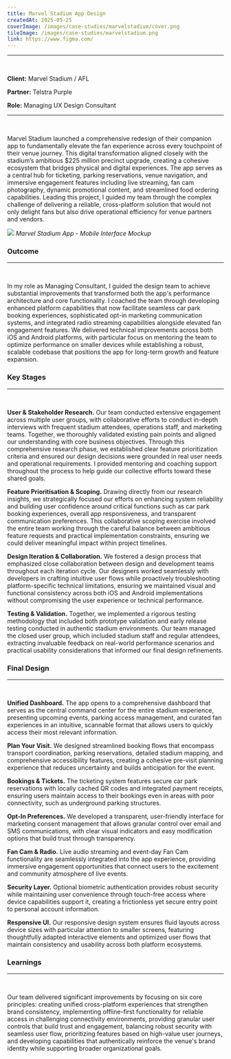 ```yaml
---
title: Marvel Stadium App Design
createdAt: 2025-05-25
coverImage: /images/case-studies/marvelstadium/cover.png
tileImage: /images/case-studies/marvelstadium.png
link: https://www.figma.com/
---
```


---
<br>

**Client:** Marvel Stadium / AFL

**Partner:** Telstra Purple

**Role:** Managing UX Design Consultant

---
<br>

Marvel Stadium launched a comprehensive redesign of their companion app to fundamentally elevate the fan experience across every touchpoint of their venue journey. This digital transformation aligned closely with the stadium’s ambitious $225 million precinct upgrade, creating a cohesive ecosystem that bridges physical and digital experiences. The app serves as a central hub for ticketing, parking reservations, venue navigation, and immersive engagement features including live streaming, fan cam photography, dynamic promotional content, and streamlined food ordering capabilities. Leading this project, I guided my team through the complex challenge of delivering a reliable, cross-platform solution that would not only delight fans but also drive operational efficiency for venue partners and vendors.

![](/images/case-studies/marvelstadium/Marvel1.png)
*Marvel Stadium App - Mobile Interface Mockup*

### Outcome
---
<br>

In my role as Managing Consultant, I guided the design team to achieve substantial improvements that transformed both the app's performance architecture and core functionality. I coached the team through developing enhanced platform capabilities that now facilitate seamless car park booking experiences, sophisticated opt-in marketing communication systems, and integrated radio streaming capabilities alongside elevated fan engagement features. We delivered technical improvements across both iOS and Android platforms, with particular focus on mentoring the team to optimize performance on smaller devices while establishing a robust, scalable codebase that positions the app for long-term growth and feature expansion.
  

### Key Stages
---
<br>

**User & Stakeholder Research.** Our team conducted extensive engagement across multiple user groups, with collaborative efforts to conduct in-depth interviews with frequent stadium attendees, operations staff, and marketing teams. Together, we thoroughly validated existing pain points and aligned our understanding with core business objectives. Through this comprehensive research phase, we established clear feature prioritization criteria and ensured our design decisions were grounded in real user needs and operational requirements. I provided mentoring and coaching support throughout the process to help guide our collective efforts toward these shared goals.

**Feature Prioritisation & Scoping.** Drawing directly from our research insights, we strategically focused our efforts on enhancing system reliability and building user confidence around critical functions such as car park booking experiences, overall app responsiveness, and transparent communication preferences. This collaborative scoping exercise involved the entire team working through the careful balance between ambitious feature requests and practical implementation constraints, ensuring we could deliver meaningful impact within project timelines.

**Design Iteration & Collaboration.** We fostered a design process that emphasized close collaboration between design and development teams throughout each iteration cycle. Our designers worked seamlessly with developers in crafting intuitive user flows while proactively troubleshooting platform-specific technical limitations, ensuring we maintained visual and functional consistency across both iOS and Android implementations without compromising the user experience or technical performance.

**Testing & Validation.** Together, we implemented a rigorous testing methodology that included both prototype validation and early release testing conducted in authentic stadium environments. Our team managed the closed user group, which included stadium staff and regular attendees, extracting invaluable feedback on real-world performance scenarios and practical usability considerations that informed our final design refinements.
  
### Final Design
---
<br>

**Unified Dashboard.** The app opens to a comprehensive dashboard that serves as the central command center for the entire stadium experience, presenting upcoming events, parking access management, and curated fan experiences in an intuitive, scannable format that allows users to quickly access their most relevant information.

**Plan Your Visit.** We designed streamlined booking flows that encompass transport coordination, parking reservations, detailed stadium mapping, and comprehensive accessibility features, creating a cohesive pre-visit planning experience that reduces uncertainty and builds anticipation for the event.

**Bookings & Tickets.** The ticketing system features secure car park reservations with locally cached QR codes and integrated payment receipts, ensuring users maintain access to their bookings even in areas with poor connectivity, such as underground parking structures.

**Opt-In Preferences.** We developed a transparent, user-friendly interface for marketing consent management that allows granular control over email and SMS communications, with clear visual indicators and easy modification options that build trust through transparency.

**Fan Cam & Radio.** Live audio streaming and event-day Fan Cam functionality are seamlessly integrated into the app experience, providing immersive engagement opportunities that connect users to the excitement and community atmosphere of live events.

**Security Layer.** Optional biometric authentication provides robust security while maintaining user convenience through touch-free access where device capabilities support it, creating a frictionless yet secure entry point to personal account information.

**Responsive UI.** Our responsive design system ensures fluid layouts across device sizes with particular attention to smaller screens, featuring thoughtfully adapted interactive elements and optimized user flows that maintain consistency and usability across both platform ecosystems.

### Learnings
---
<br>

Our team delivered significant improvements by focusing on six core principles: creating unified cross-platform experiences that strengthen brand consistency, implementing offline-first functionality for reliable access in challenging connectivity environments, providing granular user controls that build trust and engagement, balancing robust security with seamless user flow, prioritizing features based on high-value user journeys, and developing capabilities that authentically reinforce the venue's brand identity while supporting broader organizational goals.